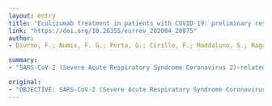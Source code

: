 ```yaml
---
layout: entry
title: "Eculizumab treatment in patients with COVID-19: preliminary results from real life ASL Napoli 2 Nord experience"
link: "https://doi.org/10.26355/eurrev_202004_20875"
author:
- Diurno, F.; Numis, F. G.; Porta, G.; Cirillo, F.; Maddaluno, S.; Ragozzino, A.; De Negri, P.; Di Gennaro, C.; Pagano, A.; Allegorico, E.; Bressy, L.; Bosso, G.; Ferrara, A.; Serra, C.; Montisci, A.; D'Amico, M.; Schiano Lo Morello, S.; Di Costanzo, G.; Tucci, A. G.; Marchetti, P.; Di Vincenzo, U.; Sorrentino, I.; Casciotta, A.; Fusco, M.; Buonerba, C.; Berretta, M.; Ceccarelli, M.; Nunnari, G.; Diessa, Y.; Cicala, S.; Facchini, G.

summary:
- "SARS-CoV-2 (Severe Acute Respiratory Syndrome Coronavirus 2)-related pneumonia, referred to as COVID-19 (Coronavirus Disease 19), is a public health emergency as it carries high morbidity, mortality, and has no approved specific pharmacological treatments. We treated four patients admitted to the intensive care unit because of severe pneumonia or ARDS. All patients successfully recovered after treatment with eculizumab. Mean C Reactive Protein levels dropped from 14."

original:
- "OBJECTIVE: SARS-CoV-2 (Severe Acute Respiratory Syndrome Coronavirus 2)-related pneumonia, referred to as COVID-19 (Coronavirus Disease 19), is a public health emergency as it carries high morbidity, mortality, and has no approved specific pharmacological treatments. In this case series, we aimed to report preliminary data obtained with anti-complement C5 therapy with eculizumab in COVID-19 patients admitted to intensive care unit (ICU) of ASL Napoli 2 Nord. PATIENTS AND METHODS: This is a case series of patients with a confirmed diagnosis of SARS-CoV2 infection and severe pneumonia or ARDS who were treated with up to 4 infusions of eculizumab as an off-label agent. Patients were also treated with anticoagulant therapy with Enoxaparin 4000 IU/day via subcutaneous injection, antiviral therapy with Lopinavir 800 mg/day + Ritonavir 200 mg/day, hydroxychloroquine 400 mg/day, ceftriaxone 2 g/day IV, vitamine C 6 g/day for 4 days, and were on Non-Invasive Ventilation (NIV). RESULTS: We treated four COVID-19 patients admitted to the intensive care unit because of severe pneumonia or ARDS. All patients successfully recovered after treatment with eculizumab. Eculizumab induced a drop in inflammatory markers. Mean C Reactive Protein levels dropped from 14.6 mg/dl to 3.5 mg/dl and the mean duration of the disease was 12.8 days. CONCLUSIONS: Eculizumab has the potential to be a key player in treatment of severe cases of COVID-19. Our results support eculizumab use as an off-label treatment of COVID-19, pending confirmation from the ongoing SOLID-C19 trial."
---
```


